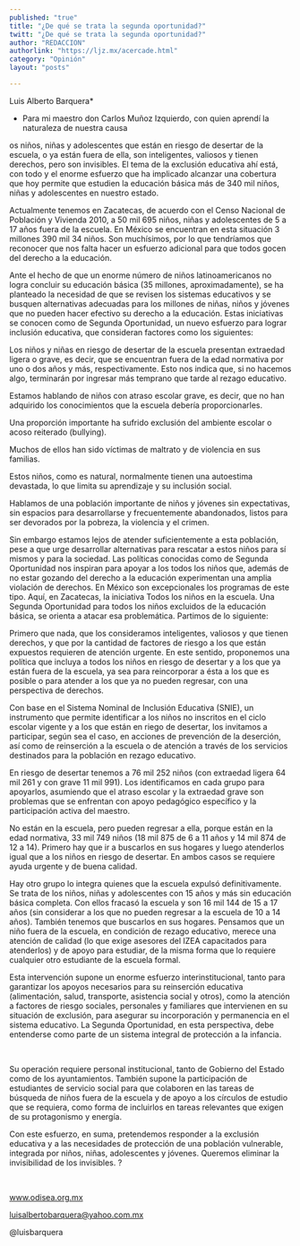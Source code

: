 ```yaml
---
published: "true"
title: "¿De qué se trata la segunda oportunidad?"
twitt: "¿De qué se trata la segunda oportunidad?"
author: "REDACCION"
authorlink: "https://ljz.mx/acercade.html"
category: "Opinión"
layout: "posts"

---
```



  Luis Alberto Barquera*


*   Para mi maestro don Carlos Muñoz Izquierdo, con quien aprendí la naturaleza de nuestra causa


  os niños, niñas y adolescentes que están en riesgo de desertar de la escuela, o ya están fuera de ella, son inteligentes, valiosos y tienen derechos, pero son invisibles. El tema de la exclusión educativa ahí está, con todo y el enorme esfuerzo que ha implicado alcanzar una cobertura que hoy permite que estudien la educación básica más de 340 mil niños, niñas y adolescentes en nuestro estado.



  Actualmente tenemos en Zacatecas, de acuerdo con el Censo Nacional de Población y Vivienda 2010, a 50 mil 695 niños, niñas y adolescentes de 5 a 17 años fuera de la escuela. En México se encuentran en esta situación 3 millones 390 mil 34 niños. Son muchísimos, por lo que tendríamos que reconocer que nos falta hacer un esfuerzo adicional para que todos gocen del derecho a la educación.



  Ante el hecho de que un enorme número de niños latinoamericanos no logra concluir su educación básica (35 millones, aproximadamente), se ha planteado la necesidad de que se revisen los sistemas educativos y se busquen alternativas adecuadas para los millones de niñas, niños y jóvenes que no pueden hacer efectivo su derecho a la educación. Estas iniciativas se conocen como de Segunda Oportunidad, un nuevo esfuerzo para lograr inclusión educativa, que consideran factores como los siguientes:



  Los niños y niñas en riesgo de desertar de la escuela presentan extraedad ligera o grave, es decir, que se encuentran fuera de la edad normativa por uno o dos años y más, respectivamente. Esto nos indica que, si no hacemos algo, terminarán por ingresar más temprano que tarde al rezago educativo.



  Estamos hablando de niños con atraso escolar grave, es decir, que no han adquirido los conocimientos que la escuela debería proporcionarles.



  Una proporción importante ha sufrido exclusión del ambiente escolar o acoso reiterado (bullying).



  Muchos de ellos han sido víctimas de maltrato y de violencia en sus familias.



  Estos niños, como es natural, normalmente tienen una autoestima devastada, lo que limita su aprendizaje y su inclusión social.



  Hablamos de una población importante de niños y jóvenes sin expectativas, sin espacios para desarrollarse y frecuentemente abandonados, listos para ser devorados por la pobreza, la violencia y el crimen.



  Sin embargo estamos lejos de atender suficientemente a esta población, pese a que urge desarrollar alternativas para rescatar a estos niños para sí mismos y para la sociedad. Las políticas conocidas como de Segunda Oportunidad nos inspiran para apoyar a los todos los niños que, además de no estar gozando del derecho a la educación experimentan una amplia violación de derechos. En México son excepcionales los programas de este tipo. Aquí, en Zacatecas, la iniciativa Todos los niños en la escuela. Una Segunda Oportunidad para todos los niños excluidos de la educación básica, se orienta a atacar esa problemática. Partimos de lo siguiente:



  Primero que nada, que los consideramos inteligentes, valiosos y que tienen derechos, y que por la cantidad de factores de riesgo a los que están expuestos requieren de atención urgente. En este sentido, proponemos una política que incluya a todos los niños en riesgo de desertar y a los que ya están fuera de la escuela, ya sea para reincorporar a ésta a los que es posible o para atender a los que ya no pueden regresar, con una perspectiva de derechos.



  Con base en el Sistema Nominal de Inclusión Educativa (SNIE), un instrumento que permite identificar a los niños no inscritos en el ciclo escolar vigente y a los que están en riego de desertar, los invitamos a participar, según sea el caso, en acciones de prevención de la deserción, así como de reinserción a la escuela o de atención a través de los servicios destinados para la población en rezago educativo.



  En riesgo de desertar tenemos a 76 mil 252 niños (con extraedad ligera 64 mil 261 y con grave 11 mil 991). Los identificamos en cada grupo para apoyarlos, asumiendo que el atraso escolar y la extraedad grave son problemas que se enfrentan con apoyo pedagógico específico y la participación activa del maestro.



  No están en la escuela, pero pueden regresar a ella, porque están en la edad normativa, 33 mil 749 niños (18 mil 875 de 6 a 11 años y 14 mil 874 de 12 a 14). Primero hay que ir a buscarlos en sus hogares y luego atenderlos igual que a los niños en riesgo de desertar. En ambos casos se requiere ayuda urgente y de buena calidad.



  Hay otro grupo lo integra quienes que la escuela expulsó definitivamente. Se trata de los niños, niñas y adolescentes con 15 años y más sin educación básica completa. Con ellos fracasó la escuela y son 16 mil 144 de 15 a 17 años (sin considerar a los que no pueden regresar a la escuela de 10 a 14 años). También tenemos que buscarlos en sus hogares. Pensamos que un niño fuera de la escuela, en condición de rezago educativo, merece una atención de calidad (lo que exige asesores del IZEA capacitados para atenderlos) y de apoyo para estudiar, de la misma forma que lo requiere cualquier otro estudiante de la escuela formal.



  Esta intervención supone un enorme esfuerzo interinstitucional, tanto para garantizar los apoyos necesarios para su reinserción educativa (alimentación, salud, transporte, asistencia social y otros), como la atención a factores de riesgo sociales, personales y familiares que intervienen en su situación de exclusión, para asegurar su incorporación y permanencia en el sistema educativo. La Segunda Oportunidad, en esta perspectiva, debe entenderse como parte de un sistema integral de protección a la infancia.



   



  Su operación requiere personal institucional, tanto de Gobierno del Estado como de los ayuntamientos. También supone la participación de estudiantes de servicio social para que colaboren en las tareas de búsqueda de niños fuera de la escuela y de apoyo a los círculos de estudio que se requiera, como forma de incluirlos en tareas relevantes que exigen de su protagonismo y energía.



  Con este esfuerzo, en suma, pretendemos responder a la exclusión educativa y a las necesidades de protección de una población vulnerable, integrada por niños, niñas, adolescentes y jóvenes. Queremos eliminar la invisibilidad de los invisibles. ?



   



  www.odisea.org.mx



  luisalbertobarquera@yahoo.com.mx



  @luisbarquera

